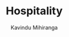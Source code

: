---
is_programmatic_layout_5: true
draft: false
title: Hospitality
snippet: Hospitality
image:
  src: /images/pseo/best-work-management-tools-for-hospitality.jpg
  alt: hospitality, task management, resource management, productivity
publishDate: 2024-11-29
category: ""
author: Kavindu Mihiranga
tags:
  - hospitality
  - Tips
  - Open-Source
  - Team
content_01: |
    The hospitality industry is dynamic and customer-focused, where teams must coordinate various services and respond swiftly to guest needs while maintaining high standards. Effective task management tools are vital for success in this industry, as they help streamline operations, enhance communication, and ensure timely delivery of services, ultimately leading to improved guest satisfaction and operational efficiency.',
content_02: |
    Hospitality teams benefit from Worklenz's task tracking, resource management, and seamless team communication features.
description: Discover the best work management tools for hospitality including WorkLenz, designed for your specific needs.
related: [best-work-management-tools-for-tourism-&-travel, best-work-management-tools-for-entertainment-venues, best-work-management-tools-for-event-planning, best-work-management-tools-for-luxury-goods]
---